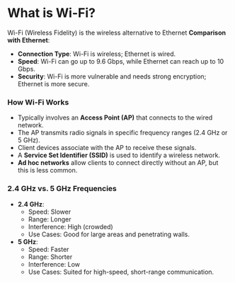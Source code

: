 # What is Wi-Fi?
Wi-Fi (Wireless Fidelity) is the wireless alternative to Ethernet
**Comparison with Ethernet**:
- **Connection Type**: Wi-Fi is wireless; Ethernet is wired.
- **Speed**: Wi-Fi can go up to 9.6 Gbps, while Ethernet can reach up to 10 Gbps.
- **Security**: Wi-Fi is more vulnerable and needs strong encryption; Ethernet is more secure.

### How Wi-Fi Works
- Typically involves an **Access Point (AP)** that connects to the wired network.
- The AP transmits radio signals in specific frequency ranges (2.4 GHz or 5 GHz).
- Client devices associate with the AP to receive these signals.
- A **Service Set Identifier (SSID)** is used to identify a wireless network.
- **Ad hoc networks** allow clients to connect directly without an AP, but this is less common.

### 2.4 GHz vs. 5 GHz Frequencies
- **2.4 GHz**:
    - Speed: Slower
    - Range: Longer
    - Interference: High (crowded)
    - Use Cases: Good for large areas and penetrating walls.
- **5 GHz**:
    - Speed: Faster
    - Range: Shorter
    - Interference: Low
    - Use Cases: Suited for high-speed, short-range communication.